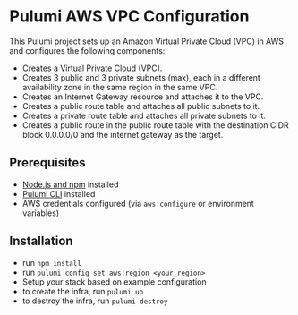 # Pulumi AWS VPC Configuration

This Pulumi project sets up an Amazon Virtual Private Cloud (VPC) in AWS and configures the following components:
- Creates a Virtual Private Cloud (VPC).
- Creates 3 public and 3 private subnets (max), each in a different availability zone in the same region in the same VPC.
- Creates an Internet Gateway resource and attaches it to the VPC.
- Creates a public route table and attaches all public subnets to it.
- Creates a private route table and attaches all private subnets to it.
- Creates a public route in the public route table with the destination CIDR block 0.0.0.0/0 and the internet gateway as the target.

## Prerequisites
- [Node.js and npm](https://nodejs.org/) installed
- [Pulumi CLI](https://www.pulumi.com/docs/get-started/install/) installed
- AWS credentials configured (via `aws configure` or environment variables)

## Installation
- run `npm install`
- run `pulumi config set aws:region <your_region>`
- Setup your stack based on example configuration
- to create the infra, run `pulumi up`
- to destroy the infra, run `pulumi destroy`

